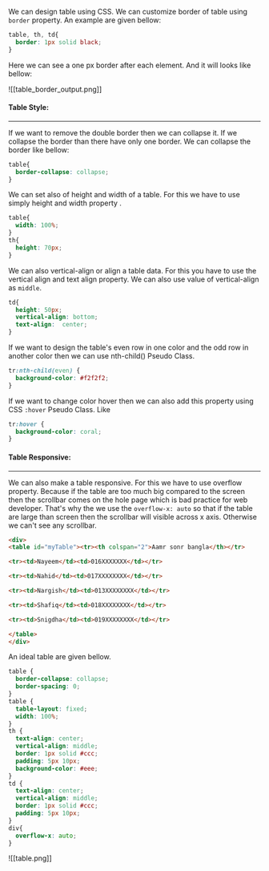 We can design table using CSS. We can customize border of table using `border` property. An example are given bellow:

```css
table, th, td{
  border: 1px solid black;
}
```

Here we can see a one px border after each element. And it will looks like bellow:

![[table_border_output.png]]
#### Table Style:
---

If we want to remove the double border then we can collapse it. If we collapse the border than there have only one border. We can collapse the border like bellow:
```css
table{
  border-collapse: collapse;
}
```

We can set also of height and width of a table. For this we have to use simply height and width property .
```css
table{
  width: 100%;
}
th{
  height: 70px;
}
```

We can also vertical-align or align a table data. For this you have to use the vertical align and text align property. We can also use value of vertical-align as `middle`.
```css
td{
  height: 50px;
  vertical-align: bottom;
  text-align:  center;
}
```

If we want to design the table's even row in one color and the odd row in another color then we can use nth-child() Pseudo Class.
```css
tr:nth-child(even) {
  background-color: #f2f2f2;
}
```
If we want to change color hover then we can also add this property using CSS `:hover` Pseudo Class. Like

```css
tr:hover {
  background-color: coral;
}
```
#### Table Responsive:
---
We can also make a table responsive. For this we have to use overflow property. Because if the table are too much big compared to the screen then the scrollbar comes on the hole page which is bad practice for web developer. That's why the we use the `overflow-x: auto` so that if the table are large than screen then the scrollbar will visible across x axis. Otherwise we can't see any scrollbar.

```html
<div>
<table id="myTable"><tr><th colspan="2">Aamr sonr bangla</th></tr>

<tr><td>Nayeem</td><td>016XXXXXXX</td></tr>

<tr><td>Nahid</td><td>017XXXXXXXX</td></tr>

<tr><td>Nargish</td><td>013XXXXXXXX</td></tr>

<tr><td>Shafiq</td><td>018XXXXXXXX</td></tr>

<tr><td>Snigdha</td><td>019XXXXXXXX</td></tr>

</table>
</div>
```

An ideal table are given bellow.

```css
table {
  border-collapse: collapse;
  border-spacing: 0;
}
table {
  table-layout: fixed;
  width: 100%;
}
th {
  text-align: center;
  vertical-align: middle;
  border: 1px solid #ccc;
  padding: 5px 10px;
  background-color: #eee;
}
td {
  text-align: center;
  vertical-align: middle;
  border: 1px solid #ccc;
  padding: 5px 10px;
}
div{
  overflow-x: auto;
}
```

![[table.png]]

